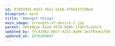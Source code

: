 ```yaml
---
id: 97893955-0d21-45e1-b1b6-4f6b43f338ed
blueprint: work
title: 'Amongst things'
main_image: strength-of-desire-2.jpg
parent: 38544b2e-42a9-4578-b08b-1fdef5caa5c5
updated_by: 7fc42862-88cf-4231-8a06-3e1f93ee1fbb
updated_at: 1676289847
---
```

